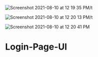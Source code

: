 ![Screenshot 2021-08-10 at 12 19 35 PM](https://user-images.githubusercontent.com/68817698/128821482-ff4f8cae-a19c-4082-8921-29aa62ecc415.png)/t

![Screenshot 2021-08-10 at 12 20 13 PM](https://user-images.githubusercontent.com/68817698/128821492-f8ee5c30-a65c-40ed-a3e9-7642923846b1.png)/t

![Screenshot 2021-08-10 at 12 20 41 PM](https://user-images.githubusercontent.com/68817698/128821501-51495e3c-2718-4d7a-a9ee-7d4644c41463.png)
# Login-Page-UI
